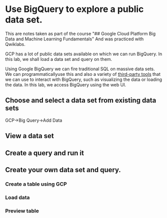 # Use BigQuery to explore a public data set.
This are notes taken as part of the course "## Google Cloud Platform Big Data and Machine Learning Fundamentals" And was practiced with Qwiklabs.

GCP has a lot of public data sets available on which we can run BigQuery. In this lab, we shall  load a data set and query on them. 

Using Google BigQuery we can fire traditional SQL on massive data sets. We can programmaticallyuse this and also a variety of [third-party tools](https://cloud.google.com/bigquery/third-party-tools) that we can use to interact with BigQuery, such as visualizing the data or loading the data. In this lab, we access BigQuery using the web UI.

## Choose and select a data set from existing data sets
GCP->Big Query->Add Data


## View a data set

## Create a query and run it 

## Create your own data set and query. 
### Create a table using GCP
### Load data
### Preview table 

<!--stackedit_data:
eyJoaXN0b3J5IjpbODUxOTIxNzMwLDE5MDA3MTEyMzMsLTEwNj
Q3NjEwMzldfQ==
-->